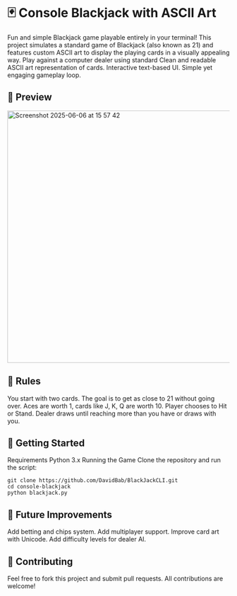 # 🃏 Console Blackjack with ASCII Art

Fun and simple Blackjack game playable entirely in your terminal! This project simulates a standard game of Blackjack (also known as 21) and features custom ASCII art to display the playing cards in a visually appealing way. Play against a computer dealer using standard 
Clean and readable ASCII art representation of cards. Interactive text-based UI. Simple yet engaging gameplay loop.

## 📸 Preview

<img width="570" alt="Screenshot 2025-06-06 at 15 57 42" src="https://github.com/user-attachments/assets/b48a9da2-9a01-4724-b705-83a89769c4fa" />

## 🧠 Rules

You start with two cards.
The goal is to get as close to 21 without going over.
Aces are worth 1, cards like J, K, Q are worth 10.
Player chooses to Hit or Stand.
Dealer draws until reaching more than you have or draws with you.

## 🚀 Getting Started

Requirements
Python 3.x
Running the Game
Clone the repository and run the script:

```
git clone https://github.com/DavidBab/BlackJackCLI.git
cd console-blackjack
python blackjack.py
```

## 🔧 Future Improvements

Add betting and chips system.
Add multiplayer support.
Improve card art with Unicode.
Add difficulty levels for dealer AI.

## 🤝 Contributing

Feel free to fork this project and submit pull requests. All contributions are welcome!

